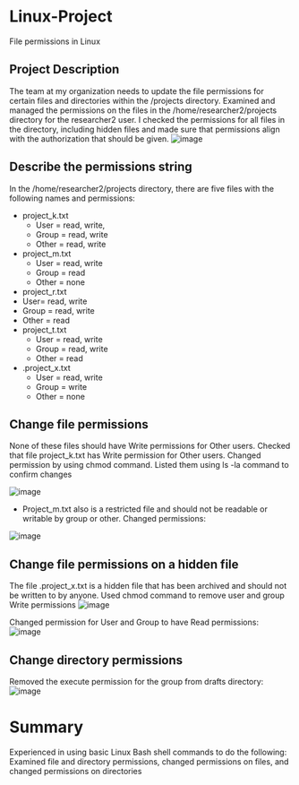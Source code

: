 # Linux-Project
File permissions in Linux

## Project Description

The team at my organization needs to update the file permissions for certain files and directories within the /projects directory. Examined and managed the permissions on the files in the /home/researcher2/projects directory for the researcher2 user. I checked the permissions for all files in the directory, including hidden files and made sure that permissions align with the authorization that should be given. 
![image](https://github.com/ljmbriones/levibriones/assets/151262749/4789c3f2-76cd-4ac7-99a3-0606f392df2e)

## Describe the permissions string
In the /home/researcher2/projects directory, there are five files with the following names and permissions: 
- project_k.txt
  - User = read, write, 
  - Group = read, write
  - Other = read, write
- project_m.txt
  - User = read, write
  - Group = read
  - Other = none
-  project_r.txt
  - User= read, write
  - Group = read, write
  - Other = read
- project_t.txt
  - User = read, write
  - Group = read, write
  - Other = read
- .project_x.txt
  - User = read, write
  - Group = write
  - Other = none
 
## Change file permissions
None of these files should have Write permissions for Other users. Checked that file project_k.txt has Write permission for Other users. Changed permission by using chmod command. Listed them using ls -la command to confirm changes

![image](https://github.com/ljmbriones/levibriones/assets/151262749/71786fa8-62e1-4ebc-96e3-2ae3b2a48864)
- Project_m.txt also is a restricted file and should not be readable or writable by group or other. Changed permissions:

![image](https://github.com/ljmbriones/levibriones/assets/151262749/a678dfb7-41fa-4353-a309-210cbb1147bd)

## Change file permissions on a hidden file
The file .project_x.txt is a hidden file that has been archived and should not be written to by anyone. Used chmod command to remove user and group Write permissions
![image](https://github.com/ljmbriones/levibriones/assets/151262749/afebd282-a85b-4930-9f07-60420017f063)

Changed permission for User and Group to have Read permissions:
![image](https://github.com/ljmbriones/levibriones/assets/151262749/326cfb4e-6946-433d-b536-65b40014af41)

## Change directory permissions
Removed the execute permission for the group from drafts directory:
![image](https://github.com/ljmbriones/levibriones/assets/151262749/bb6161ea-3d2c-4e53-8c4c-0fa4b89e5d68)

# Summary
Experienced in using basic Linux Bash shell commands to do the following:
Examined file and directory permissions, changed permissions on files, and changed permissions on directories
